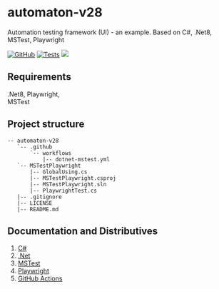 # automaton-v28

Automation testing framework (UI) - an example. Based on C#, .Net8, MSTest, Playwright

[![GitHub](https://img.shields.io/github/license/mashape/apistatus.svg)](https://github.com/BurhanH/automaton-v28/blob/master/LICENSE)
[![Tests](https://github.com/BurhanH/automaton-v28/actions/workflows/dotnet-mstest.yml/badge.svg)](https://github.com/BurhanH/automaton-v28/actions/workflows/dotnet-mstest.yml)
![](https://badgen.net/static/made/by%20human/green)

## Requirements
.Net8, Playwright, <br>
MSTest<br>

## Project structure
```text
-- automaton-v28
   `-- .github
       `-- workflows
           |-- dotnet-mstest.yml
   `-- MSTestPlaywright
       |-- GlobalUsing.cs
       |-- MSTestPlaywright.csproj
       |-- MSTestPlaywright.sln
       |-- PlaywrightTest.cs
   |-- .gitignore
   |-- LICENSE
   |-- README.md
```

## Documentation and Distributives

1. [C#](https://learn.microsoft.com/en-us/dotnet/csharp/)
2. [.Net](https://dotnet.microsoft.com/en-us/learn/dotnet/what-is-dotnet)
3. [MSTest](https://learn.microsoft.com/en-us/dotnet/core/testing/unit-testing-csharp-with-mstest)
4. [Playwright](https://playwright.dev/dotnet/)
5. [GitHub Actions](https://github.com/features/actions)
